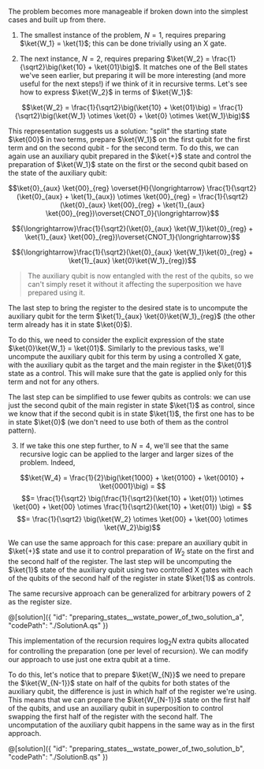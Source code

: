 The problem becomes more manageable if broken down into the simplest cases and built up from there.

1. The smallest instance of the problem, $N = 1$, requires preparing $\ket{W_1} = \ket{1}$; this can be done trivially using an X gate.

2. The next instance, $N = 2$, requires preparing $\ket{W_2} = \frac{1}{\sqrt2}\big(\ket{10} + \ket{01}\big)$. It matches one of the Bell states we've seen earlier, but preparing it will be more interesting (and more useful for the next steps!) if we think of it in recursive terms. Let's see how to express $\ket{W_2}$ in terms of $\ket{W_1}$:

$$\ket{W_2} = \frac{1}{\sqrt2}\big(\ket{10} + \ket{01}\big) = \frac{1}{\sqrt2}\big(\ket{W_1} \otimes \ket{0} + \ket{0} \otimes \ket{W_1}\big)$$

This representation suggests us a solution: "split" the starting state $\ket{00}$ in two terms, prepare $\ket{W_1}$ on the first qubit for the first term and on the second qubit - for the second term.
To do this, we can again use an auxiliary qubit prepared in the $\ket{+}$ state and control the preparation of $\ket{W_1}$ state on the first or the second qubit based on the state of the auxiliary qubit:

$$\ket{0}_{aux} \ket{00}_{reg} \overset{H}{\longrightarrow} \frac{1}{\sqrt2}(\ket{0}_{aux} + \ket{1}_{aux}) \otimes \ket{00}_{reg} = \frac{1}{\sqrt2}(\ket{0}_{aux} \ket{00}_{reg} + \ket{1}_{aux} \ket{00}_{reg})\overset{CNOT_0}{\longrightarrow}$$

$${\longrightarrow}\frac{1}{\sqrt2}(\ket{0}_{aux} \ket{W_1}\ket{0}_{reg} + \ket{1}_{aux} \ket{00}_{reg})\overset{CNOT_1}{\longrightarrow}$$

$${\longrightarrow}\frac{1}{\sqrt2}(\ket{0}_{aux} \ket{W_1}\ket{0}_{reg} + \ket{1}_{aux} \ket{0}\ket{W_1}_{reg})$$

> The auxiliary qubit is now entangled with the rest of the qubits, so we can't simply reset it without it affecting the superposition we have prepared using it.

The last step to bring the register to the desired state is to uncompute the auxiliary qubit for the term $\ket{1}_{aux} \ket{0}\ket{W_1}_{reg}$ (the other term already has it in state $\ket{0}$).

To do this, we need to consider the explicit expression of the state $\ket{0}\ket{W_1} = \ket{01}$. Similarly to the previous tasks, we'll uncompute the auxiliary qubit for this term by using a controlled X gate, with the auxiliary qubit as the target and the main register in the $\ket{01}$ state as a control. This will make sure that the gate is applied only for this term and not for any others.

The last step can be simplified to use fewer qubits as controls: we can use just the second qubit of the main register in state $\ket{1}$ as control, since we know that if the second qubit is in state $\ket{1}$, the first one has to be in state $\ket{0}$ (we don't need to use both of them as the control pattern).

3. If we take this one step further, to $N = 4$, we'll see that the same recursive logic can be applied to the larger and larger sizes of the problem. Indeed,

$$\ket{W_4} = \frac{1}{2}\big(\ket{1000} + \ket{0100} + \ket{0010} + \ket{0001}\big) = $$
$$= \frac{1}{\sqrt2} \big(\frac{1}{\sqrt2}(\ket{10} + \ket{01}) \otimes \ket{00} + \ket{00} \otimes \frac{1}{\sqrt2}(\ket{10} + \ket{01}) \big) = $$
$$= \frac{1}{\sqrt2} \big(\ket{W_2} \otimes \ket{00} + \ket{00} \otimes \ket{W_2}\big)$$

We can use the same approach for this case: prepare an auxiliary qubit in $\ket{+}$ state and use it to control preparation of $W_2$ state on the first and the second half of the register. The last step will be uncomputing the $\ket{1}$ state of the auxiliary qubit using two controlled X gates with each of the qubits of the second half of the register in state $\ket{1}$ as controls.

The same recursive approach can be generalized for arbitrary powers of 2 as the register size.

@[solution]({
    "id": "preparing_states__wstate_power_of_two_solution_a",
    "codePath": "./SolutionA.qs"
})

This implementation of the recursion requires $\log_2 N$ extra qubits allocated for controlling the preparation (one per level of recursion). We can modify our approach to use just one extra qubit at a time.

To do this, let's notice that to prepare $\ket{W_{N}}$ we need to prepare the $\ket{W_{N-1}}$ state on half of the qubits for both states of the auxiliary qubit, the difference is just in which half of the register we're using. This means that we can prepare the $\ket{W_{N-1}}$ state on the first half of the qubits, and use an auxiliary qubit in superposition to control swapping the first half of the register with the second half. The uncomputation of the auxiliary qubit happens in the same way as in the first approach.

@[solution]({
    "id": "preparing_states__wstate_power_of_two_solution_b",
    "codePath": "./SolutionB.qs"
})
